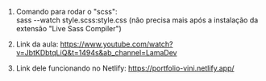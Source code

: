 1. Comando para rodar o "scss":  
    sass --watch style.scss:style.css 
    (não precisa mais após a instalação da extensão "Live Sass Compiler")

2. Link da aula:
    https://www.youtube.com/watch?v=JbtKDbtqLiQ&t=1494s&ab_channel=LamaDev

3. Link dele funcionando no Netlify:
    https://portfolio-vini.netlify.app/